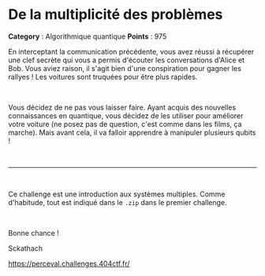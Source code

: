 # De la multiplicité des problèmes

**Category** : Algorithmique quantique
**Points** : 975

En interceptant la communication précédente, vous avez réussi à récupérer une clef secrète qui vous a permis d'écouter les conversations d'Alice et Bob. Vous aviez raison, il s'agit bien d'une conspiration pour gagner les rallyes ! Les voitures sont truquées pour être plus rapides. 

<p class="space">&nbsp;</p>

Vous décidez de ne pas vous laisser faire. Ayant acquis des nouvelles connaissances en quantique, vous décidez de les utiliser pour améliorer votre voiture (ne posez pas de question, c'est comme dans les films, ça marche). Mais avant cela, il va falloir apprendre à manipuler plusieurs qubits !


<p class="space">&nbsp;</p>

***

<p class="space">&nbsp;</p>

Ce challenge est une introduction aux systèmes multiples. Comme d'habitude, tout est indiqué dans le `.zip` dans le premier challenge.

<p class="space">&nbsp;</p>

Bonne chance !

<div class="author">Sckathach</div>

https://perceval.challenges.404ctf.fr/



